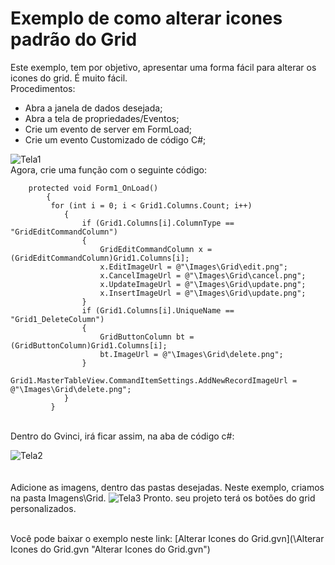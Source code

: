 # Exemplo de como alterar icones padrão do Grid
Este exemplo, tem por objetivo, apresentar uma forma fácil para alterar os icones do grid. É muito fácil.
<br>
Procedimentos:
<br>
* Abra a janela de dados desejada;
* Abra a tela de propriedades/Eventos;
* Crie um evento de server em FormLoad;
* Crie um evento Customizado de código C#;

![Tela1](https://github.com/SSITec/ExemplosGvinci/blob/master/Alterar%20Icones%20do%20Grid/Tela1.png)
<br>
Agora, crie uma função com o seguinte código:
<br>
```
	protected void Form1_OnLoad()
        {
         for (int i = 0; i < Grid1.Columns.Count; i++)
            {
                if (Grid1.Columns[i].ColumnType == "GridEditCommandColumn")
                {
                    GridEditCommandColumn x = (GridEditCommandColumn)Grid1.Columns[i];
                    x.EditImageUrl = @"\Images\Grid\edit.png";
                    x.CancelImageUrl = @"\Images\Grid\cancel.png";
                    x.UpdateImageUrl = @"\Images\Grid\update.png";
                    x.InsertImageUrl = @"\Images\Grid\update.png";                
                }
                if (Grid1.Columns[i].UniqueName == "Grid1_DeleteColumn")
                {
                    GridButtonColumn bt = (GridButtonColumn)Grid1.Columns[i];
                    bt.ImageUrl = @"\Images\Grid\delete.png";
                }
                Grid1.MasterTableView.CommandItemSettings.AddNewRecordImageUrl = @"\Images\Grid\delete.png";
            }
         }
```
<br>
Dentro do Gvinci, irá ficar assim, na aba de código c#:

![Tela2](https://github.com/SSITec/ExemplosGvinci/blob/master/Alterar%20Icones%20do%20Grid/Tela2.png)
<br>
<br>
<br>
Adicione as imagens, dentro das pastas desejadas. Neste exemplo, criamos na pasta Imagens\Grid.
![Tela3](https://github.com/SSITec/ExemplosGvinci/blob/master/Alterar%20Icones%20do%20Grid/Tela3.png)
Pronto. seu projeto terá os botões do grid personalizados.
<br>

<br>
Você pode baixar o exemplo neste link:
[Alterar Icones do Grid.gvn](\Alterar Icones do Grid.gvn "Alterar Icones do Grid.gvn")
